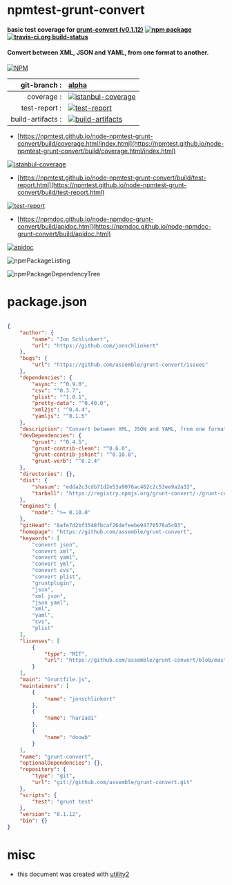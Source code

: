 # npmtest-grunt-convert

#### basic test coverage for  [grunt-convert (v0.1.12)](https://github.com/assemble/grunt-convert)  [![npm package](https://img.shields.io/npm/v/npmtest-grunt-convert.svg?style=flat-square)](https://www.npmjs.org/package/npmtest-grunt-convert) [![travis-ci.org build-status](https://api.travis-ci.org/npmtest/node-npmtest-grunt-convert.svg)](https://travis-ci.org/npmtest/node-npmtest-grunt-convert)

#### Convert between XML, JSON and YAML, from one format to another.

[![NPM](https://nodei.co/npm/grunt-convert.png?downloads=true&downloadRank=true&stars=true)](https://www.npmjs.com/package/grunt-convert)

| git-branch : | [alpha](https://github.com/npmtest/node-npmtest-grunt-convert/tree/alpha)|
|--:|:--|
| coverage : | [![istanbul-coverage](https://npmtest.github.io/node-npmtest-grunt-convert/build/coverage.badge.svg)](https://npmtest.github.io/node-npmtest-grunt-convert/build/coverage.html/index.html)|
| test-report : | [![test-report](https://npmtest.github.io/node-npmtest-grunt-convert/build/test-report.badge.svg)](https://npmtest.github.io/node-npmtest-grunt-convert/build/test-report.html)|
| build-artifacts : | [![build-artifacts](https://npmtest.github.io/node-npmtest-grunt-convert/glyphicons_144_folder_open.png)](https://github.com/npmtest/node-npmtest-grunt-convert/tree/gh-pages/build)|

- [https://npmtest.github.io/node-npmtest-grunt-convert/build/coverage.html/index.html](https://npmtest.github.io/node-npmtest-grunt-convert/build/coverage.html/index.html)

[![istanbul-coverage](https://npmtest.github.io/node-npmtest-grunt-convert/build/screenCapture.buildCi.browser.%252Ftmp%252Fbuild%252Fcoverage.lib.html.png)](https://npmtest.github.io/node-npmtest-grunt-convert/build/coverage.html/index.html)

- [https://npmtest.github.io/node-npmtest-grunt-convert/build/test-report.html](https://npmtest.github.io/node-npmtest-grunt-convert/build/test-report.html)

[![test-report](https://npmtest.github.io/node-npmtest-grunt-convert/build/screenCapture.buildCi.browser.%252Ftmp%252Fbuild%252Ftest-report.html.png)](https://npmtest.github.io/node-npmtest-grunt-convert/build/test-report.html)

- [https://npmdoc.github.io/node-npmdoc-grunt-convert/build/apidoc.html](https://npmdoc.github.io/node-npmdoc-grunt-convert/build/apidoc.html)

[![apidoc](https://npmdoc.github.io/node-npmdoc-grunt-convert/build/screenCapture.buildCi.browser.%252Ftmp%252Fbuild%252Fapidoc.html.png)](https://npmdoc.github.io/node-npmdoc-grunt-convert/build/apidoc.html)

![npmPackageListing](https://npmtest.github.io/node-npmtest-grunt-convert/build/screenCapture.npmPackageListing.svg)

![npmPackageDependencyTree](https://npmtest.github.io/node-npmtest-grunt-convert/build/screenCapture.npmPackageDependencyTree.svg)



# package.json

```json

{
    "author": {
        "name": "Jon Schlinkert",
        "url": "https://github.com/jonschlinkert"
    },
    "bugs": {
        "url": "https://github.com/assemble/grunt-convert/issues"
    },
    "dependencies": {
        "async": "^0.9.0",
        "csv": "^0.3.7",
        "plist": "^1.0.1",
        "pretty-data": "^0.40.0",
        "xml2js": "^0.4.4",
        "yamljs": "^0.1.5"
    },
    "description": "Convert between XML, JSON and YAML, from one format to another.",
    "devDependencies": {
        "grunt": "^0.4.5",
        "grunt-contrib-clean": "^0.6.0",
        "grunt-contrib-jshint": "^0.10.0",
        "grunt-verb": "^0.2.4"
    },
    "directories": {},
    "dist": {
        "shasum": "edda2c3cdb71d2e53a9076ac462c2c53ee9a2a33",
        "tarball": "https://registry.npmjs.org/grunt-convert/-/grunt-convert-0.1.12.tgz"
    },
    "engines": {
        "node": ">= 0.10.0"
    },
    "gitHead": "8afe7d2bf3548fbcaf26defeebe94770576a5c03",
    "homepage": "https://github.com/assemble/grunt-convert",
    "keywords": [
        "convert json",
        "convert xml",
        "convert yaml",
        "convert yml",
        "convert cvs",
        "convert plist",
        "gruntplugin",
        "json",
        "xml json",
        "json yaml",
        "xml",
        "yaml",
        "cvs",
        "plist"
    ],
    "licenses": [
        {
            "type": "MIT",
            "url": "https://github.com/assemble/grunt-convert/blob/master/LICENSE-MIT"
        }
    ],
    "main": "Gruntfile.js",
    "maintainers": [
        {
            "name": "jonschlinkert"
        },
        {
            "name": "hariadi"
        },
        {
            "name": "doowb"
        }
    ],
    "name": "grunt-convert",
    "optionalDependencies": {},
    "repository": {
        "type": "git",
        "url": "git://github.com/assemble/grunt-convert.git"
    },
    "scripts": {
        "test": "grunt test"
    },
    "version": "0.1.12",
    "bin": {}
}
```



# misc
- this document was created with [utility2](https://github.com/kaizhu256/node-utility2)
